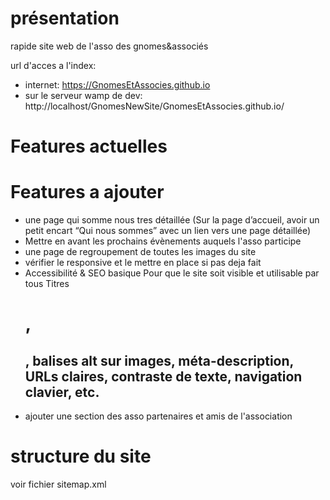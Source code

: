 # présentation

rapide site web de l'asso des gnomes&associés

url d'acces a l'index:
- internet: https://GnomesEtAssocies.github.io
- sur le serveur wamp de dev: http://localhost/GnomesNewSite/GnomesEtAssocies.github.io/

# Features actuelles


# Features a ajouter
- une page qui somme nous tres détaillée (Sur la page d’accueil, avoir un petit encart “Qui nous sommes” avec un lien vers une page détaillée)
- Mettre en avant les prochains évènements auquels l'asso participe
- une page de regroupement de toutes les images du site
- vérifier le responsive et le mettre en place si pas deja fait
- Accessibilité & SEO basique
Pour que le site soit visible et utilisable par tous
Titres <h1>, <h2>, balises alt sur images, méta-description, URLs claires, contraste de texte, navigation clavier, etc.
- ajouter une section des asso partenaires et amis de l'association

# structure du site
voir fichier sitemap.xml